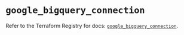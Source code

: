 # `google_bigquery_connection`

Refer to the Terraform Registry for docs: [`google_bigquery_connection`](https://registry.terraform.io/providers/hashicorp/google-beta/6.8.0/docs/resources/google_bigquery_connection).
